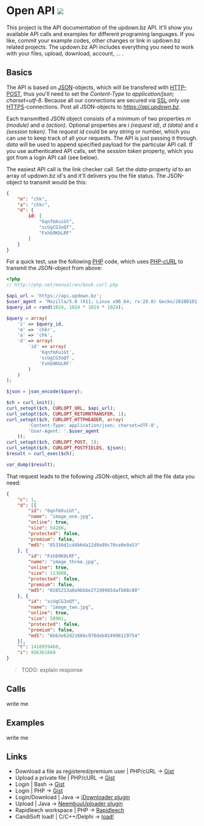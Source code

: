 # Open API  ![](https://github.com/elmoyak/ud-api/blob/master/misc/logo.png)

This project is the API documentation of the updown.bz API. It'll show you available API calls and examples for different programing languages. If you like, commit your example codes, other changes or link in updown.bz related projects. The updown.bz APi includes everything you need to work with your files, upload, download, account, ... .
 
## Basics
The API is based on [JSON](http://en.wikipedia.org/wiki/JSON)-objects, which will be transfered with [HTTP-POST](http://en.wikipedia.org/wiki/POST_(HTTP)), thus you'll need to set the _Content-Type_ to _application/json; charset=utf-8_. Because all our connections are secured via [SSL](http://en.wikipedia.org/wiki/Transport_Layer_Security) only use  [HTTPS](http://en.wikipedia.org/wiki/HTTP_Secure)-connections. Post all JSON-objects to _https://api.updown.bz_.

Each transmitted JSON object consists of a minimum of two properties _m (module)_ and _a (action)_. Optional properties are _i (request id)_, _d (data)_ and _s (session token)_. The _request id_ could be any string or number, which you can use to keep track of all your requests. The API is just passing it through. _data_ will be used to append specified payload for the particular API call. If you use authenticated API calls, set the _session token_ property, which you got from a login API call (see below).

The easiest API call is the link checker call. Set the _data_-property _id_ to an array of updown.bz id's and it'll delivers you the file status. The JSON-object to transmit would be this:
```json
{
    "m": "chk",
    "a": "chkr",
    "d": {
        id: [
            "6qnfmXuiGt",
            "scUgCG3oQf",
            "Fxhb9KbLRF"
        ]
    }
}
```

For a quick test, use the following [PHP](http://php.net/docs.php) code, which uses [PHP-cURL](http://php.net/manual/en/book.curl.php) to transmit the JSON-object from above:

```php
<?php
// http://php.net/manual/en/book.curl.php

$api_url = 'https://api.updown.bz';
$user_agent = 'Mozilla/5.0 (X11; Linux x86_64; rv:28.0) Gecko/20100101 Firefox/28.0';
$query_id = rand(1024, 1024 * 1024 * 1024);

$query = array(
    'i' => $query_id,
    'm' => 'chkr',
    'a' => 'chk',
    'd' => array(
        'id' => array(
            '6qnfmXuiGt',
            'scUgCG3oQf',
            'Fxhb9KbLRF'
        )
    )
);

$json = json_encode($query);

$ch = curl_init();
curl_setopt($ch, CURLOPT_URL, $api_url);
curl_setopt($ch, CURLOPT_RETURNTRANSFER, 1);
curl_setopt($ch, CURLOPT_HTTPHEADER, array(
        'Content-Type: application/json; charset=UTF-8',
        'User-Agent: '.$user_agent
    ));
curl_setopt($ch, CURLOPT_POST, 1);
curl_setopt($ch, CURLOPT_POSTFIELDS, $json);
$result = curl_exec($ch);

var_dump($result);
```

That request leads to the following JSON-object, which all the file data you need:
```json
{
    "c": 1,
    "d": [{
        "id": "6qnfmXuiGt",
        "name": "image_one.jpg",
        "online": true,
        "size": 54286,
        "protected": false,
        "premium": false,
        "md5": "85316d1cd4b6da12d9a99c70ce0e9a53"
    }, {
        "id": "Fxhb9KbLRF",
        "name": "image_three.jpg",
        "online": true,
        "size": 113088,
        "protected": false,
        "premium": false,
        "md5": "0265213a0a9bbbe272d99b5dafb08c80"
    }, {
        "id": "scUgCG3oQf",
        "name": "image_two.jpg",
        "online": true,
        "size": 58901,
        "protected": false,
        "premium": false,
        "md5": "6bb3e62d21666c970deb924996119754"
    }],
    "t": 1410959460,
    "i": 956361669
}
```

> TODO: explain response

## Calls
write me

## Examples
write me

## Links
+ Download a file as registered/premium user | PHP/cURL -> [Gist](https://gist.github.com/elmoyak/e84b13ae38ef4aefa5b0)
+ Upload a private file | PHP/cURL -> [Gist](https://gist.github.com/elmoyak/cde2c5328f9250876e52)
+ Login | Bash -> [Gist](https://gist.github.com/elmoyak/fc88558bd4d18632bad0)
+ Login | PHP -> [Gist](https://gist.github.com/elmoyak/cbd6973b4f27700fff00)
+ Login/Download | Java -> [jDownloader plugin](https://github.com/svn2github/jdownloader/blob/9e70773ac2d4b44ec7f93e41d97a6376d0c71c26/src/jd/plugins/hoster/UpDownBz.java)
+ Upload | Java -> [NeembuuUploader plugin](http://sourceforge.net/p/neembuuuploader/code/HEAD/tree/NeembuuUploader/src/neembuuuploader/uploaders/UpdownBz.java)
+ Rapidleech workspace | PHP -> [Rapidleech](https://github.com/elmoyak/rapidleech)
+ CandiSoft load! | C/C++/Delphi -> [load!](http://www.candisoft.com/?q=de/node/8)
